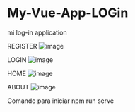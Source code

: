 # My-Vue-App-LOGin
 mi log-in application

REGISTER
![image](https://user-images.githubusercontent.com/98183323/197132679-af71812b-59d7-470e-8149-8a9b2b3fb3f7.png)

LOGIN
![image](https://user-images.githubusercontent.com/98183323/197132815-21d07ac0-9a65-4810-9630-4363a841cf56.png)

HOME
![image](https://user-images.githubusercontent.com/98183323/197133008-efd35caf-cce3-4c6f-8819-35762fae6069.png)

ABOUT
![image](https://user-images.githubusercontent.com/98183323/197133056-06f9b103-1b14-4d21-ae41-80511b5452b4.png)


Comando para iniciar
npm run serve
